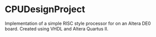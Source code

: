 # CPUDesignProject
Implementation of a simple RISC style processor for on an Altera DE0 board. Created using VHDL and Altera Quartus II.
